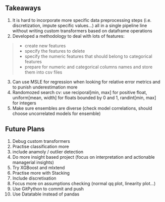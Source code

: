 ## Takeaways
1) It is hard to incorporate more specific data preprocessing steps (i.e. discretization, impute specific values...) all in a single pipeline line without writing custom transformers based on dataframe operations
2) Developed a methodology to deal with lots of features:
> - create new features
> - specify the features to delete
> - specify the numeric features that should belong to categorical features
> - prepare for numeric and categorical columns names and store them into csv files
3) Can use MSLE for regression when looking for relative error metrics and to punish underestimation more
4) Randomozed search cv: use reciporal[min, max] for positive float, uniform[mean, width] for floats bounded by 0 and 1, randint[min, max] for integers
5) Make sure ensembles are diverse (check model correlations, should choose uncorrelated models for ensemble)

## Future Plans
1) Debug custom transformers 
2) Practise classification more
3) include anamoly / outlier detection 
4) Do more insight based project (focus on interpretation and actionable managerial insights)
5) Try XGBoost and mlxtend
6) Practise more with Stacking
7) Include discretixation
8) Focus more on assumptions checking (normal qq plot, linearity plot...)
9) Use GitPython to commit and push
10) Use Datatable instead of pandas
